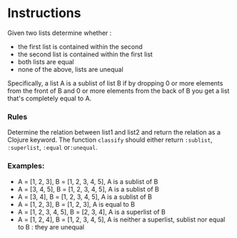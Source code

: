 # Instructions

Given two lists determine whether :
- the first list is contained within the second 
- the second list is contained within the first list
- both lists are equal
- none of the above, lists are unequal

Specifically, a list A is a sublist of list B if by dropping 0 or more elements
from the front of B and 0 or more elements from the back of B you get a list
that's completely equal to A.

### Rules

Determine the relation between list1 and list2 and return the relation as a Clojure keyword.
The function `classify` should either return `:sublist`, `:superlist`, `:equal` or`:unequal`.


### Examples:

 * A = [1, 2, 3], B = [1, 2, 3, 4, 5], A is a sublist of B
 * A = [3, 4, 5], B = [1, 2, 3, 4, 5], A is a sublist of B
 * A = [3, 4], B = [1, 2, 3, 4, 5], A is a sublist of B
 * A = [1, 2, 3], B = [1, 2, 3], A is equal to B
 * A = [1, 2, 3, 4, 5], B = [2, 3, 4], A is a superlist of B
 * A = [1, 2, 4], B = [1, 2, 3, 4, 5], A is neither a superlist, sublist nor equal to B : they are unequal
